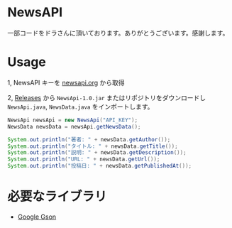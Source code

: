 # NewsAPI
一部コードをドラさんに頂いております。ありがとうございます。感謝します。

# Usage
1, NewsAPI キーを [newsapi.org](https://newsapi.org/) から取得

2, [Releases](https://github.com/SimplyRin/NewsAPI/releases) から `NewsApi-1.0.jar` またはリポジトリをダウンロードし `NewsApi.java`, `NewsData.java` をインポートします。

```Java
NewsApi newsApi = new NewsApi("API_KEY");
NewsData newsData = newsApi.getNewsData();

System.out.println("著者: " + newsData.getAuthor());
System.out.println("タイトル: " + newsData.getTitle());
System.out.println("説明: " + newsData.getDescription());
System.out.println("URL: " + newsData.getUrl());
System.out.println("投稿日: " + newsData.getPublishedAt());
```

# 必要なライブラリ
- [Google Gson](https://github.com/google/gson)
